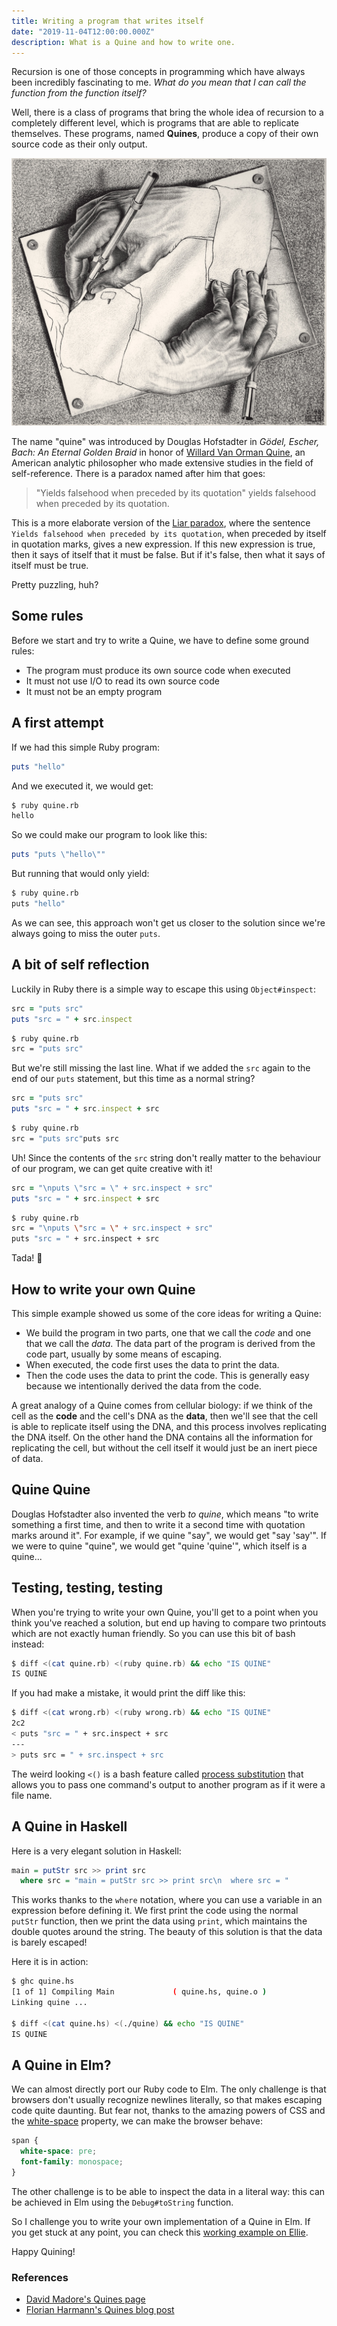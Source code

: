```yaml
---
title: Writing a program that writes itself
date: "2019-11-04T12:00:00.000Z"
description: What is a Quine and how to write one.
---
```


Recursion is one of those concepts in programming which have always been
incredibly fascinating to me. _What do you mean that I can call the
function from the function itself?_

Well, there is a class of programs that bring the whole idea of recursion
to a completely different level, which is programs that are able to
replicate themselves. These programs, named **Quines**, produce a copy of
their own source code as their only output.

![Drawing Hands, M.C.Escher](./escher.jpg)

The name "quine" was introduced by Douglas Hofstadter in _Gödel, Escher,
Bach: An Eternal Golden Braid_ in honor of [Willard Van Orman
Quine](https://en.wikipedia.org/wiki/Willard_Van_Orman_Quine), an American
analytic philosopher who made extensive studies in the field of
self-reference. There is a paradox named after him that goes:

> "Yields falsehood when preceded by its quotation" yields falsehood when preceded by its quotation.

This is a more elaborate version of the [Liar
paradox](https://en.wikipedia.org/wiki/Liar_paradox), where the sentence
`Yields falsehood when preceded by its quotation`, when preceded by itself
in quotation marks, gives a new expression. If this new expression is true,
then it says of itself that it must be false. But if it's false, then what
it says of itself must be true.

Pretty puzzling, huh?

## Some rules

Before we start and try to write a Quine, we have to define some ground
rules:

- The program must produce its own source code when executed
- It must not use I/O to read its own source code
- It must not be an empty program

## A first attempt

If we had this simple Ruby program:

```ruby
puts "hello"
```

And we executed it, we would get:

```bash
$ ruby quine.rb
hello
```

So we could make our program to look like this:

```ruby
puts "puts \"hello\""
```

But running that would only yield:

```bash
$ ruby quine.rb
puts "hello"
```

As we can see, this approach won't get us closer to the solution since
we're always going to miss the outer `puts`.

## A bit of self reflection

Luckily in Ruby there is a simple way to escape this using
`Object#inspect`:

```ruby
src = "puts src"
puts "src = " + src.inspect
```

```bash
$ ruby quine.rb
src = "puts src"
```

But we're still missing the last line. What if we added the `src` again
to the end of our `puts` statement, but this time as a normal string?

```ruby
src = "puts src"
puts "src = " + src.inspect + src
```

```bash
$ ruby quine.rb
src = "puts src"puts src
```

Uh! Since the contents of the `src` string don't really matter to the
behaviour of our program, we can get quite creative with it!

```ruby
src = "\nputs \"src = \" + src.inspect + src"
puts "src = " + src.inspect + src
```

```bash
$ ruby quine.rb
src = "\nputs \"src = \" + src.inspect + src"
puts "src = " + src.inspect + src
```

Tada! 🎉

## How to write your own Quine

This simple example showed us some of the core ideas for writing a Quine:

- We build the program in two parts, one that we call the _code_ and one
  that we call the _data_. The data part of the program is derived from the
  code part, usually by some means of escaping.
- When executed, the code first uses the data to print the data.
- Then the code uses the data to print the code. This is generally easy
  because we intentionally derived the data from the code.

A great analogy of a Quine comes from cellular biology: if we think of the
cell as the **code** and the cell's DNA as the **data**, then we'll see that
the cell is able to replicate itself using the DNA, and this process
involves replicating the DNA itself. On the other hand the DNA contains
all the information for replicating the cell, but without the cell itself
it would just be an inert piece of data.

## Quine Quine

Douglas Hofstadter also invented the verb _to quine_, which means "to write
something a first time, and then to write it a second time with quotation
marks around it". For example, if we quine "say", we would get "say 'say'".
If we were to quine "quine", we would get "quine 'quine'", which itself is
a quine...

## Testing, testing, testing

When you're trying to write your own Quine, you'll get to a point when you
think you've reached a solution, but end up having to compare two printouts
which are not exactly human friendly. So you can use this bit of bash
instead:

```bash
$ diff <(cat quine.rb) <(ruby quine.rb) && echo "IS QUINE"
IS QUINE
```

If you had make a mistake, it would print the diff like this:

```bash
$ diff <(cat wrong.rb) <(ruby wrong.rb) && echo "IS QUINE"
2c2
< puts "src = " + src.inspect + src
---
> puts src = " + src.inspect + src
```

The weird looking `<()` is a bash feature called [process
substitution](http://tldp.org/LDP/abs/html/process-sub.html) that allows
you to pass one command's output to another program as if it were a file
name.

## A Quine in Haskell

Here is a very elegant solution in Haskell:

```haskell
main = putStr src >> print src
  where src = "main = putStr src >> print src\n  where src = "
```

This works thanks to the `where` notation, where you can use a variable in
an expression before defining it. We first print the code using the normal
`putStr` function, then we print the data using `print`, which maintains
the double quotes around the string. The beauty of this solution is that
the data is barely escaped!

Here it is in action:

```bash
$ ghc quine.hs
[1 of 1] Compiling Main             ( quine.hs, quine.o )
Linking quine ...

$ diff <(cat quine.hs) <(./quine) && echo "IS QUINE"
IS QUINE
```

## A Quine in Elm?

We can almost directly port our Ruby code to Elm. The only challenge is
that browsers don't usually recognize newlines literally, so that makes
escaping code quite daunting. But fear not, thanks to the amazing powers of
CSS and the
[white-space](https://developer.mozilla.org/en-US/docs/Web/CSS/white-space)
property, we can make the browser behave:

```css
span {
  white-space: pre;
  font-family: monospace;
}
```

The other challenge is to be able to inspect the data in a literal way:
this can be achieved in Elm using the `Debug#toString` function.

So I challenge you to write your own implementation of a Quine in Elm. If
you get stuck at any point, you can check this [working example on
Ellie](https://ellie-app.com/76YftNWMdDTa1).

Happy Quining!

### References

- [David Madore's Quines
  page](http://www.madore.org/~david/computers/quine.html)
- [Florian Harmann's Quines blog post](https://florian.github.io/quines)
